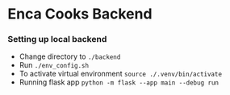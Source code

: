 # Enca Cooks Backend

### Setting up local backend
- Change directory to `./backend`
- Run `./env_config.sh`
- To activate virtual environment `source ./.venv/bin/activate`
- Running flask app `python -m flask --app main --debug run`